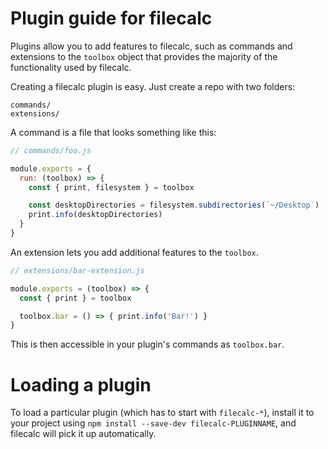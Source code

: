 # Plugin guide for filecalc

Plugins allow you to add features to filecalc, such as commands and
extensions to the `toolbox` object that provides the majority of the functionality
used by filecalc.

Creating a filecalc plugin is easy. Just create a repo with two folders:

```
commands/
extensions/
```

A command is a file that looks something like this:

```js
// commands/foo.js

module.exports = {
  run: (toolbox) => {
    const { print, filesystem } = toolbox

    const desktopDirectories = filesystem.subdirectories(`~/Desktop`)
    print.info(desktopDirectories)
  }
}
```

An extension lets you add additional features to the `toolbox`.

```js
// extensions/bar-extension.js

module.exports = (toolbox) => {
  const { print } = toolbox

  toolbox.bar = () => { print.info('Bar!') }
}
```

This is then accessible in your plugin's commands as `toolbox.bar`.

# Loading a plugin

To load a particular plugin (which has to start with `filecalc-*`),
install it to your project using `npm install --save-dev filecalc-PLUGINNAME`,
and filecalc will pick it up automatically.

